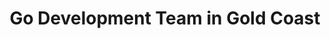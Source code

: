 ---
title: Go Development Team in Gold Coast
permalink: /landings/go-developer-gold-coast
technology: Go
location: Gold Coast
---
